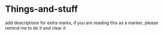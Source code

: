 # Things-and-stuff

add descriptions for extra marks, if you are reading this as a marker, please remind me to do it and clear it
